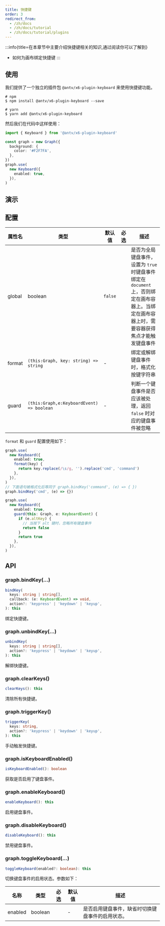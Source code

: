```yaml
---
title: 快捷键
order: 3
redirect_from:
  - /zh/docs
  - /zh/docs/tutorial
  - /zh/docs/tutorial/plugins
---
```


:::info{title=在本章节中主要介绍快捷键相关的知识,通过阅读你可以了解到}

- 如何为画布绑定快捷键 :::

## 使用

我们提供了一个独立的插件包 `@antv/x6-plugin-keyboard` 来使用快捷键功能。

```shell
# npm
$ npm install @antv/x6-plugin-keyboard --save

# yarn
$ yarn add @antv/x6-plugin-keyboard
```

然后我们在代码中这样使用：

```ts
import { Keyboard } from '@antv/x6-plugin-keyboard'

const graph = new Graph({
  background: {
    color: '#F2F7FA',
  },
})
graph.use(
  new Keyboard({
    enabled: true,
  }),
)
```

## 演示

<code id="plugin-keyboard" src="@/src/tutorial/plugins/keyboard/index.tsx"></code>

## 配置

| 属性名 | 类型 | 默认值 | 必选 | 描述 |
| --- | --- | --- | --- | --- |
| global | boolean | `false` |  | 是否为全局键盘事件，设置为 `true` 时键盘事件绑定在 `document` 上，否则绑定在画布容器上。当绑定在画布容器上时，需要容器获得焦点才能触发键盘事件 |
| format | `(this:Graph, key: string) => string` | - |  | 绑定或解绑键盘事件时，格式化按键字符串 |
| guard | `(this:Graph,e:KeyboardEvent) => boolean` | - |  | 判断一个键盘事件是否应该被处理，返回 `false` 时对应的键盘事件被忽略 |

`format` 和 `guard` 配置使用如下：

```ts
graph.use(
  new Keyboard({
    enabled: true,
    format(key) {
      return key.replace(/\s/g, '').replace('cmd', 'command')
    },
  }),
)
// 下面语句被格式化后等同于 graph.bindKey('command', (e) => { })
graph.bindKey('cmd', (e) => {})

graph.use(
  new Keyboard({
    enabled: true,
    guard(this: Graph, e: KeyboardEvent) {
      if (e.altKey) {
        // 当按下 alt 键时，忽略所有键盘事件
        return false
      }
      return true
    },
  }),
)
```

## API

### graph.bindKey(...)

```ts
bindKey(
  keys: string | string[],
  callback: (e: KeyboardEvent) => void,
  action?: 'keypress' | 'keydown' | 'keyup',
): this
```

绑定快捷键。

### graph.unbindKey(...)

```ts
unbindKey(
  keys: string | string[],
  action?: 'keypress' | 'keydown' | 'keyup',
): this
```

解绑快捷键。

### graph.clearKeys()

```ts
clearKeys(): this
```

清除所有快捷键。

### graph.triggerKey()

```ts
triggerKey(
  keys: string,
  action?: 'keypress' | 'keydown' | 'keyup',
): this
```

手动触发快捷键。

### graph.isKeyboardEnabled()

```ts
isKeyboardEnabled(): boolean
```

获取是否启用了键盘事件。

### graph.enableKeyboard()

```ts
enableKeyboard(): this
```

启用键盘事件。

### graph.disableKeyboard()

```ts
disableKeyboard(): this
```

禁用键盘事件。

### graph.toggleKeyboard(...)

```ts
toggleKeyboard(enabled?: boolean): this
```

切换键盘事件的启用状态。参数如下：

| 名称 | 类型 | 必选 | 默认值 | 描述 |
| --- | --- | :-: | --- | --- |
| enabled | boolean |  | - | 是否启用键盘事件，缺省时切换键盘事件的启用状态。 |
